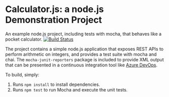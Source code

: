 Calculator.js: a node.js Demonstration Project
==============================================
An example node.js project, including tests with mocha, that behaves like
a pocket calculator.
[![Build Status](https://vincent-lv.visualstudio.com/calc/_apis/build/status/vincentlv35.calculator?branchName=master)](https://vincent-lv.visualstudio.com/calc/_build/latest?definitionId=2&branchName=master)

The project contains a simple node.js application that exposes REST APIs
to perform arithmetic on integers, and provides a test suite with mocha
and chai.  The `mocha-junit-reporters` package is included to provide XML
output that can be presented in a continuous integration tool like
[Azure DevOps](https://azure.com/devops).

To build, simply:

1. Runs `npm install` to install dependencies.
2. Runs `npm test` to run Mocha and execute the unit tests.

